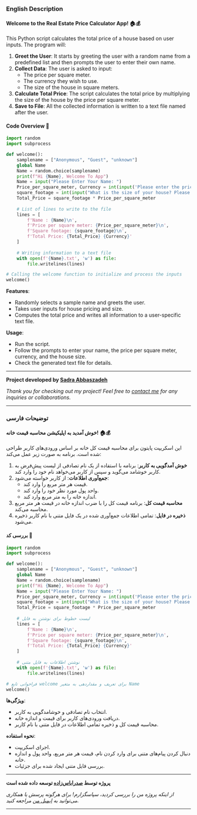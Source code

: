 ### English Description

#### **Welcome to the Real Estate Price Calculator App! 🏠💰**

This Python script calculates the total price of a house based on user inputs. The program will:

1. **Greet the User**: It starts by greeting the user with a random name from a predefined list and then prompts the user to enter their own name.
2. **Collect Data**: The user is asked to input:
   - The price per square meter.
   - The currency they wish to use.
   - The size of the house in square meters.
3. **Calculate Total Price**: The script calculates the total price by multiplying the size of the house by the price per square meter.
4. **Save to File**: All the collected information is written to a text file named after the user.

#### **Code Overview** 📜

```python
import random
import subprocess

def welcome():
    samplename = ["Anonymous", "Guest", "unknown"]
    global Name
    Name = random.choice(samplename)
    print(f"Hi {Name}, Welcome To App")
    Name = input("Please Enter Your Name: ")
    Price_per_square_meter, Currency = int(input('Please enter the price per square meter: ')), str(input("What is your currency?"))
    square_footage = int(input("What is the size of your house? Please enter it in square meters: "))
    Total_Price = square_footage * Price_per_square_meter
    
    # List of lines to write to the file
    lines = [
        f'Name : {Name}\n',
        f'Price per square meter: {Price_per_square_meter}\n',
        f'Square footage: {square_footage}\n',
        f'Total Price: {Total_Price} {Currency}'
    ]
    
    # Writing information to a text file
    with open(f'{Name}.txt', 'w') as file:
        file.writelines(lines)

# Calling the welcome function to initialize and process the inputs
welcome()
```

**Features**:
- Randomly selects a sample name and greets the user.
- Takes user inputs for house pricing and size.
- Computes the total price and writes all information to a user-specific text file.

**Usage**:
- Run the script.
- Follow the prompts to enter your name, the price per square meter, currency, and the house size.
- Check the generated text file for details.

---

**Project developed by [Sadra Abbaszadeh](https://github.com/sadraabb)**

_Thank you for checking out my project! Feel free to [contact me](mailto:abbsadra@gmail.com) for any inquiries or collaborations._

---

### توضیحات فارسی

#### **خوش آمدید به اپلیکیشن محاسبه قیمت خانه! 🏠💰**

این اسکریپت پایتون برای محاسبه قیمت کل خانه بر اساس ورودی‌های کاربر طراحی شده است. برنامه به صورت زیر عمل می‌کند:

1. **خوش آمدگویی به کاربر**: برنامه با استفاده از یک نام تصادفی از لیست پیش‌فرض به کاربر خوشامد می‌گوید و سپس از کاربر می‌خواهد نام خود را وارد کند.
2. **جمع‌آوری اطلاعات**: از کاربر خواسته می‌شود:
   - قیمت هر متر مربع را وارد کند.
   - واحد پول مورد نظر خود را وارد کند.
   - اندازه خانه را به متر مربع وارد کند.
3. **محاسبه قیمت کل**: برنامه قیمت کل را با ضرب اندازه خانه در قیمت هر متر مربع محاسبه می‌کند.
4. **ذخیره در فایل**: تمامی اطلاعات جمع‌آوری شده در یک فایل متنی با نام کاربر ذخیره می‌شود.

#### **بررسی کد** 📜

```python
import random
import subprocess

def welcome():
    samplename = ["Anonymous", "Guest", "unknown"]
    global Name
    Name = random.choice(samplename)
    print(f"Hi {Name}, Welcome To App")
    Name = input("Please Enter Your Name: ")
    Price_per_square_meter, Currency = int(input('Please enter the price per square meter: ')), str(input("What is your currency?"))
    square_footage = int(input("What is the size of your house? Please enter it in square meters: "))
    Total_Price = square_footage * Price_per_square_meter
    
    # لیست خطوط برای نوشتن به فایل
    lines = [
        f'Name : {Name}\n',
        f'Price per square meter: {Price_per_square_meter}\n',
        f'Square footage: {square_footage}\n',
        f'Total Price: {Total_Price} {Currency}'
    ]
    
    # نوشتن اطلاعات به فایل متنی
    with open(f'{Name}.txt', 'w') as file:
        file.writelines(lines)

# فراخوانی تابع welcome برای تعریف و مقداردهی به متغیر Name
welcome()
```

**ویژگی‌ها**:
- انتخاب نام تصادفی و خوشامدگویی به کاربر.
- دریافت ورودی‌های کاربر برای قیمت و اندازه خانه.
- محاسبه قیمت کل و ذخیره تمامی اطلاعات در فایل متنی با نام کاربر.

**نحوه استفاده**:
- اجرای اسکریپت.
- دنبال کردن پیام‌های متنی برای وارد کردن نام، قیمت هر متر مربع، واحد پول و اندازه خانه.
- بررسی فایل متنی ایجاد شده برای جزئیات.
---

**پروژه توسط [صدراباس‌زاده](https://github.com/sadraabb) توسعه داده شده است**

_از اینکه پروژه من را بررسی کردید، سپاسگزارم! برای هرگونه پرسش یا همکاری می‌توانید به [ایمیل من](mailto:abbsadra@gmail.com) مراجعه کنید._

---
